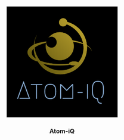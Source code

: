 <p align="center">
    <img height="300" src="logo.png" alt="Atom-iQ logo" />
    <h3 align="center">
        Atom-iQ
    </h3>
</p>
